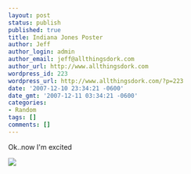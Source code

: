 ```yaml
---
layout: post
status: publish
published: true
title: Indiana Jones Poster
author: Jeff
author_login: admin
author_email: jeff@allthingsdork.com
author_url: http://www.allthingsdork.com
wordpress_id: 223
wordpress_url: http://www.allthingsdork.com/?p=223
date: '2007-12-10 23:34:21 -0600'
date_gmt: '2007-12-11 03:34:21 -0600'
categories:
- Random
tags: []
comments: []
---
```

<p>Ok..now I'm excited</p>
<p><img src="http://www.allthingsdork.com/images/jones.jpg"></p>
